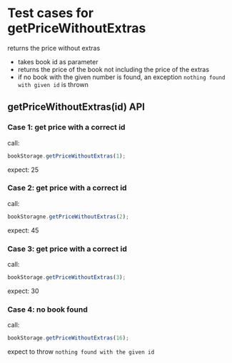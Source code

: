 # Test cases for getPriceWithoutExtras

returns the price without extras

- takes book id as parameter
- returns the price of the book not including the price of the extras
- if no book with the given number is found, an exception `nothing found with given id` is thrown

## getPriceWithoutExtras(id) API

### Case 1: get price with a correct id

call:

```js
bookStorage.getPriceWithoutExtras(1);
```

expect: 25

### Case 2: get price with a correct id

call:

```js
bookStoragne.getPriceWithoutExtras(2);
```

expect: 45

### Case 3: get price with a correct id

call:

```js
bookStorage.getPriceWithoutExtras(3);
```

expect: 30

### Case 4: no book found

call:

```js
bookStorage.getPriceWithoutExtras(16);
```

expect to throw `nothing found with the given id`
